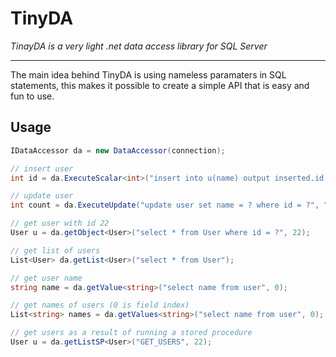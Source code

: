 # TinyDA
*TinayDA is a very light .net data access library for SQL Server*
***
The main idea behind TinyDA is using nameless paramaters in SQL statements, this makes it possible to create a simple API that is easy and fun to use.
## Usage

``` CS
IDataAccessor da = new DataAccessor(connection);

// insert user
int id = da.ExecuteScalar<int>("insert into u(name) output inserted.id values (?)", "Jack");

// update user
int count = da.ExecuteUpdate("update user set name = ? where id = ?", "John", 22);

// get user with id 22
User u = da.getObject<User>("select * from User where id = ?", 22);

// get list of users
List<User> da.getList<User>("select * from User");

// get user name
string name = da.getValue<string>("select name from user", 0);

// get names of users (0 is field index)
List<string> names = da.getValues<string>("select name from user", 0);

// get users as a result of running a stored procedure
User u = da.getListSP<User>("GET_USERS", 22);



```
